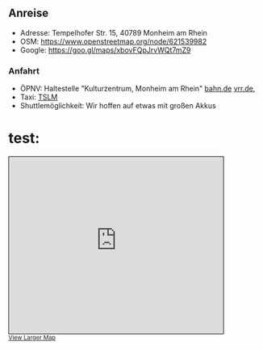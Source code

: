 ## Anreise

 * Adresse: Tempelhofer Str. 15, 40789 Monheim am Rhein 
 * OSM: https://www.openstreetmap.org/node/621539982
 * Google: https://goo.gl/maps/xbovFQpJrvWQt7mZ9

### Anfahrt
 * ÖPNV: Haltestelle "Kulturzentrum, Monheim am Rhein" [bahn.de](https://reiseauskunft.bahn.de) [vrr.de](https://www.vrr.de/de/fahrplan-mobilitaet/fahrplanauskunft/?coordOutputFormat=WGS84%255Bdd.ddddd%255D&command=&itdLPxx_useJs=1&std3_suggestMacro=std3_suggest&itdLPxx_contractor=&std3_contractorMacro=&includedMeans=checkbox&useRealtime=1&inclMOT_0Macro=true&inclMOT_1=true&inclMOT_2=true&inclMOT_4Macro=true&inclMOT_5Macro=true&inclMOT_8Macro=true&imparedOptionsActive=1&itdLPxx_snippet=1&vrr_content_plugin=tx_vrrtrafficdata_triprequest&sessionID=0&requestID=1&std3_commonMacro=trip&std3_customMacro=true&routeType=LEASTTIME&trITMOTvalue100=10&useProxFootSearch=on&itdLPxx_template=tripresults_pt_trip&itdTripDateTimeDepArr=dep&itdDateDayMonthYear=14.10.2020&itdTime=02%3A43&itdTripDateTimeDepArrRadio=dep&name_origin=&nameInfo_origin=&type_origin=any&name_destination=Monheim+%28Rhein%29%2C+Kulturzentrum&nameInfo_destination=poiID%3A54542%3A5158026%3A-1%3AKulturzentrum%3AMonheim+%28Rhein%29%3AKulturzentrum%3AANY%3APOI%3A766885%3A5363453%3AMRCV%3Anrw&type_destination=any), 
 * Taxi: [TSLM](http://www.tslm.de/)
 * Shuttlemöglichkeit: Wir hoffen auf etwas mit großen Akkus
 
 
# test:
<iframe width="425" height="350"
        src="https://www.openstreetmap.org/export/embed.html?
        bbox=3.1528186798095708%2C42.2577141531011%2C3.1886529922485356%2C42.27241862881183&amp;
        layer=mapnik"
        style="border: 1px solid black">
</iframe>
<br/>
<small>
  <a href="https://www.openstreetmap.org/#map=16/42.2651/3.1707">
    View Larger Map
  </a>
</small>

